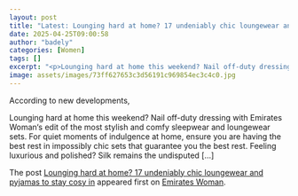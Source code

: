 ```yaml
---
layout: post
title: "Latest: Lounging hard at home? 17 undeniably chic loungewear and pyjamas to stay cosy in"
date: 2025-04-25T09:00:58
author: "badely"
categories: [Women]
tags: []
excerpt: "<p>Lounging hard at home this weekend? Nail off-duty dressing with Emirates Woman&#8216;s edit of the most stylish and comfy sleepwear and loungewear "
image: assets/images/73ff627653c3d56191c969854ec3c4c0.jpg
---
```


According to new developments, <p>Lounging hard at home this weekend? Nail off-duty dressing with Emirates Woman&#8216;s edit of the most stylish and comfy sleepwear and loungewear sets. For quiet moments of indulgence at home, ensure you are having the best rest in impossibly chic sets that guarantee you the best rest. Feeling luxurious and polished? Silk remains the undisputed [&#8230;]</p>
<p>The post <a href="https://emirateswoman.com/lounging-hard-at-home-17-undeniably-chic-loungewear-and-pyjamas-to-stay-cosy-in/" rel="nofollow">Lounging hard at home? 17 undeniably chic loungewear and pyjamas to stay cosy in</a> appeared first on <a href="https://emirateswoman.com" rel="nofollow">Emirates Woman</a>.</p>

